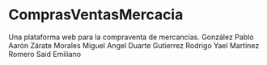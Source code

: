 # ComprasVentasMercacia
Una plataforma web para la compraventa de mercancías.
González Pablo Aarón
Zárate Morales Miguel Angel
Duarte Gutierrez Rodrigo Yael
Martinez Romero Said Emiliano
